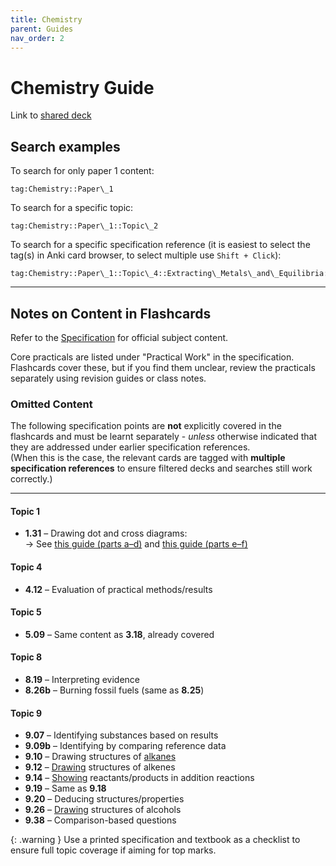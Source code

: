 ```yaml
---
title: Chemistry
parent: Guides
nav_order: 2
---
```


# Chemistry Guide
  
Link to [shared deck](/)

## Search examples

To search for only paper 1 content:

```
tag:Chemistry::Paper\_1
```

To search for a specific topic:

```
tag:Chemistry::Paper\_1::Topic\_2
```

To search for a specific specification reference (it is easiest to select the tag(s) in Anki card browser, to select multiple use `Shift + Click`):

```
tag:Chemistry::Paper\_1::Topic\_4::Extracting\_Metals\_and\_Equilibria::Obtaining\_and\_Using\_Metals::4.01
```


---

## Notes on Content in Flashcards

Refer to the [Specification](https://qualifications.pearson.com/content/dam/pdf/GCSE/Science/2016/Specification/gcse-chemistry-spec.pdf) for official subject content.

Core practicals are listed under "Practical Work" in the specification. Flashcards cover these, but if you find them unclear, review the practicals separately using revision guides or class notes.

### Omitted Content

The following specification points are **not** explicitly covered in the flashcards and must be learnt separately - *unless* otherwise indicated that they are addressed under earlier specification references.  
(When this is the case, the relevant cards are tagged with **multiple specification references** to ensure filtered decks and searches still work correctly.)

---
#### Topic 1
- **1.31** – Drawing dot and cross diagrams:  
  → See [this guide (parts a–d)](https://www.bbc.co.uk/bitesize/guides/zqrxdxs/revision/2) and [this guide (parts e–f)](https://www.bbc.co.uk/bitesize/guides/zqrxdxs/revision/3)

#### Topic 4
- **4.12** – Evaluation of practical methods/results

#### Topic 5
- **5.09** – Same content as **3.18**, already covered

#### Topic 8
- **8.19** – Interpreting evidence
- **8.26b** – Burning fossil fuels (same as **8.25**)

#### Topic 9
- **9.07** – Identifying substances based on results
- **9.09b** – Identifying by comparing reference data
- **9.10** – Drawing structures of [alkanes](https://www.bbc.co.uk/bitesize/guides/zsf9pbk/revision/1)
- **9.12** – [Drawing](https://www.bbc.co.uk/bitesize/guides/zsf9pbk/revision/2) structures of alkenes
- **9.14** – [Showing](https://www.bbc.co.uk/bitesize/guides/zsf9pbk/revision/3) reactants/products in addition reactions
- **9.19** – Same as **9.18**
- **9.20** – Deducing structures/properties
- **9.26** – [Drawing](https://www.bbc.co.uk/bitesize/guides/z2jndxs/revision/1) structures of alcohols
- **9.38** – Comparison-based questions

{: .warning } Use a printed specification and textbook as a checklist to ensure full topic coverage if aiming for top marks.



